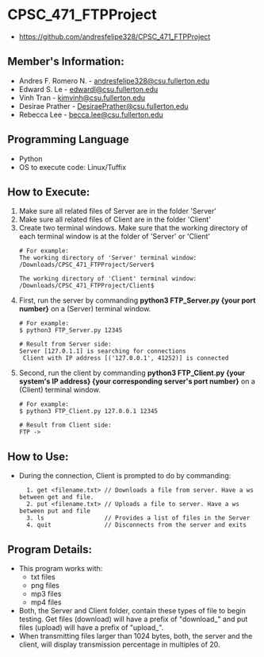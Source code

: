 # CPSC_471_FTPProject
* https://github.com/andresfelipe328/CPSC_471_FTPProject

## Member's Information:
* Andres F. Romero N. - andresfelipe328@csu.fullerton.edu
* Edward S. Le - edwardl@csu.fullerton.edu
* Vinh Tran - kimvinh@csu.fullerton.edu
* Desirae Prather - DesiraePrather@csu.fullerton.edu
* Rebecca Lee - becca.lee@csu.fullerton.edu

## Programming Language
* Python
* OS to execute code: Linux/Tuffix

## How to Execute:
1. Make sure all related files of Server are in the folder 'Server'
2. Make sure all related files of Client are in the folder 'Client'
3. Create two terminal windows.
   Make sure that the working directory of each terminal window is at the folder of 'Server' or 'Client'
   ```
   # For example:
   The working directory of 'Server' terminal window:
   /Downloads/CPSC_471_FTPProject/Server$

   The working directory of 'Client' terminal window:
   /Downloads/CPSC_471_FTPProject/Client$
   ```
4. First, run the server by commanding **python3 FTP_Server.py {your port number}** on a (Server) terminal window.
   ```
   # For example:
   $ python3 FTP_Server.py 12345
   
   # Result from Server side:
   Server [127.0.1.1] is searching for connections
    Client with IP address [('127.0.0.1', 41252)] is connected
   ```
4. Second, run the client by commanding **python3 FTP_Client.py {your system's IP address} {your corresponding server's port number}** on a (Client) terminal window.
   ```
   # For example:
   $ python3 FTP_Client.py 127.0.0.1 12345
   
   # Result from Client side:
   FTP ->
   ```
## How to Use:
- During the connection, Client is prompted to do by commanding:
  ```
    1. get <filename.txt> // Downloads a file from server. Have a ws between get and file.	 
    2. put <filename.txt> // Uploads a file to server. Have a ws between put and file
    3. ls                 // Provides a list of files in the Server
    4. quit               // Disconnects from the server and exits
  ```
## Program Details:
* This program works with:
   * txt files
   * png files
   * mp3 files
   * mp4 files
* Both, the Server and Client folder, contain these types of file to begin testing. Get files (download) will have a prefix of "download_" and put files (upload) will have a prefix of "upload_".
* When transmitting files larger than 1024 bytes, both, the server and the client, will display transmission percentage in multiples of 20. 
